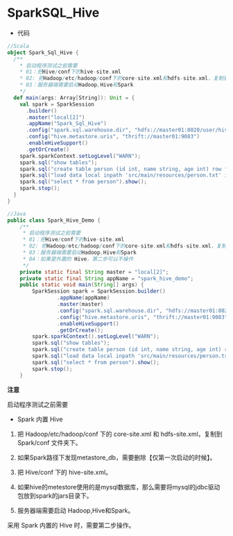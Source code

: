 # SparkSQL_Hive

- 代码

```scala
//Scala
object Spark_Sql_Hive {
  /**
    * 启动程序测试之前需要
    * 01：把Hive/conf下的hive-site.xml
    * 02: 把Hadoop/etc/hadoop/conf下的core-site.xml和hdfs-site.xml，复制到Spark/conf文件夹下
    * 03：服务器端需要启动Hadoop,Hive和Spark
    */
  def main(args: Array[String]): Unit = {
    val spark = SparkSession
      .builder()
      .master("local[2]")
      .appName("Spark_Sql_Hive")
      .config("spark.sql.warehouse.dir", "hdfs://master01:8020/user/hive/warehouse")
      .config("hive.metastore.uris", "thrift://master01:9083")
      .enableHiveSupport()
      .getOrCreate()
    spark.sparkContext.setLogLevel("WARN");
    spark.sql("show tables");
    spark.sql("create table person (id int, name string, age int) row format delimited fields terminated by ' '");
    spark.sql("load data local inpath 'src/main/resources/person.txt' into table person");
    spark.sql("select * from person").show();
    spark.stop();
  }
}
```

```java
//Java
public class Spark_Hive_Demo {
    /**
     * 启动程序测试之前需要
     * 01：把Hive/conf下的hive-site.xml
     * 02: 把Hadoop/etc/hadoop/conf下的core-site.xml和hdfs-site.xml，复制到Spark/conf文件夹下
     * 03：服务器端需要启动Hadoop,Hive和Spark
     * 04：如果是外置的 Hive，第二步可以不操作
     */
    private static final String master = "local[2]";
    private static final String appName = "spark_hive_demo";
    public static void main(String[] args) {
        SparkSession spark = SparkSession.builder()
                .appName(appName)
                .master(master)
                .config("spark.sql.warehouse.dir", "hdfs://master01:8020/user/hive/warehouse")
                .config("hive.metastore.uris", "thrift://master01:9083")
                .enableHiveSupport()
                .getOrCreate();
        spark.sparkContext().setLogLevel("WARN");
        spark.sql("show tables");
        spark.sql("create table person (id int, name string, age int) row format delimited fields terminated by ' '");
        spark.sql("load data local inpath 'src/main/resources/person.txt' into table person");
        spark.sql("select * from person").show();
        spark.stop();
    }
```

**注意**

启动程序测试之前需要

- Spark 内置 Hive

1. 把 Hadoop/etc/hadoop/conf 下的 core-site.xml 和 hdfs-site.xml，复制到 Spark/conf 文件夹下。
2. 如果Spark路径下发现metastore_db，需要删除【仅第一次启动的时候】。







1. 把 Hive/conf 下的 hive-site.xml。
2. 如果hive的metestore使用的是mysql数据库，那么需要将mysql的jdbc驱动包放到spark的jars目录下。
3. 服务器端需要启动 Hadoop,Hive和Spark。

采用 Spark 内置的 Hive 时，需要第二步操作。

